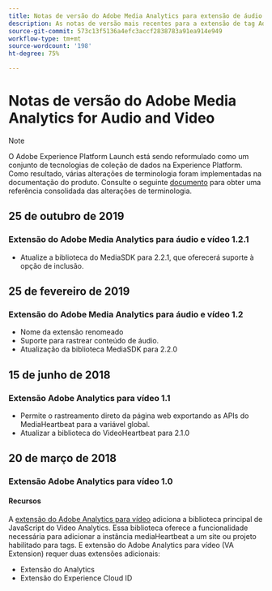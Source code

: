```yaml
---
title: Notas de versão do Adobe Media Analytics para extensão de áudio e vídeo
description: As notas de versão mais recentes para a extensão de tag Adobe Medium Analytics for Audio and Video no Adobe Experience Platform.
source-git-commit: 573c13f5136a4efc3accf2838783a91ea914e949
workflow-type: tm+mt
source-wordcount: '198'
ht-degree: 75%

---
```


# Notas de versão do Adobe Media Analytics for Audio and Video

>[!NOTE]
>
>O Adobe Experience Platform Launch está sendo reformulado como um conjunto de tecnologias de coleção de dados na Experience Platform. Como resultado, várias alterações de terminologia foram implementadas na documentação do produto. Consulte o seguinte [documento](../../../term-updates.md) para obter uma referência consolidada das alterações de terminologia.

## 25 de outubro de 2019

### Extensão do Adobe Media Analytics para áudio e vídeo 1.2.1

* Atualize a biblioteca do MediaSDK para 2.2.1, que oferecerá suporte à opção de inclusão.

## 25 de fevereiro de 2019

### Extensão do Adobe Media Analytics para áudio e vídeo 1.2

* Nome da extensão renomeado
* Suporte para rastrear conteúdo de áudio.
* Atualização da biblioteca MediaSDK para 2.2.0

## 15 de junho de 2018

### Extensão Adobe Analytics para vídeo 1.1

* Permite o rastreamento direto da página web exportando as APIs do MediaHeartbeat para a variável global.
* Atualizar a biblioteca do VideoHeartbeat para 2.1.0

## 20 de março de 2018

### Extensão Adobe Analytics para vídeo 1.0

#### **Recursos**

A [extensão do Adobe Analytics para vídeo](../media-analytics/overview.md) adiciona a biblioteca principal de JavaScript do Video Analytics. Essa biblioteca oferece a funcionalidade necessária para adicionar a instância mediaHeartbeat a um site ou projeto habilitado para tags. E extensão do Adobe Analytics para vídeo (VA Extension) requer duas extensões adicionais:

* Extensão do Analytics
* Extensão do Experience Cloud ID
